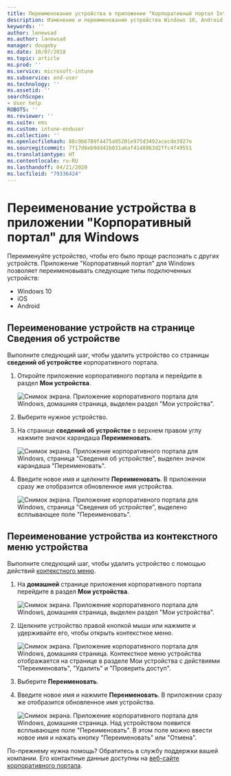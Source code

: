 ```yaml
---
title: Переименование устройства в приложении "Корпоративный портал Intune" для Windows
description: Изменение и переименование устройства Windows 10, Android, iOS или Microsoft HoloLens в приложении "Корпоративный портал Intune" для Windows
keywords: ''
author: lenewsad
ms.author: lanewsad
manager: dougeby
ms.date: 10/07/2018
ms.topic: article
ms.prod: ''
ms.service: microsoft-intune
ms.subservice: end-user
ms.technology: ''
ms.assetid: ''
searchScope:
- User help
ROBOTS: ''
ms.reviewer: ''
ms.suite: ems
ms.custom: intune-enduser
ms.collection: ''
ms.openlocfilehash: 88c9b6789f4475a95201e975d3492acecde3927e
ms.sourcegitcommit: 7f17d6eb9dd41b031a6af4148863d2ffc4f49551
ms.translationtype: HT
ms.contentlocale: ru-RU
ms.lasthandoff: 04/21/2020
ms.locfileid: "79336424"
---
```

# <a name="rename-device-from-the-company-portal-app-for-windows"></a>Переименование устройства в приложении "Корпоративный портал" для Windows
Переименуйте устройство, чтобы его было проще распознать с других устройств. Приложение "Корпоративный портал" для Windows позволяет переименовывать следующие типы подключенных устройств:  
* Windows 10
* iOS
* Android  

## <a name="rename-device-from-device-details-page"></a>Переименование устройств на странице **Сведения об устройстве**  
Выполните следующий шаг, чтобы удалить устройство со страницы **сведений об устройстве** корпоративного портала. 

1. Откройте приложение корпоративного портала и перейдите в раздел **Мои устройства**.  

    ![Снимок экрана. Приложение корпоративного портала для Windows, домашняя страница, выделен раздел "Мои устройства".](./media/1809_CheckAccess_Context_Select_Device.png)  
2. Выберите нужное устройство.
3. На странице **сведений об устройстве** в верхнем правом углу нажмите значок карандаша **Переименовать**.  

     ![Снимок экрана. Приложение корпоративного портала для Windows, страница "Сведения об устройстве", выделен значок карандаша "Переименовать".](./media/1809_Rename_CPapp_Windows_icon.png) 
4. Введите новое имя и щелкните **Переименовать**. В приложении сразу же отобразится обновленное имя устройства.  

     ![Снимок экрана. Приложение корпоративного портала для Windows, страница "Сведения об устройстве", выделено всплывающее поле "Переименовать".](./media/1808_RenameApp_Popup.png)  

## <a name="rename-device-from-device-context-menu"></a>Переименование устройства из контекстного меню устройства  
Выполните следующий шаг, чтобы удалить устройство с помощью действий [контекстного меню](https://docs.microsoft.com//windows/uwp/design/controls-and-patterns/menus).  

1. На **домашней** странице приложения корпоративного портала перейдите в раздел **Мои устройства**.

    ![Снимок экрана. Приложение корпоративного портала для Windows, домашняя страница, выделен раздел "Мои устройства".](./media/1809_CheckAccess_Context_Select_Device.png)  
2. Щелкните устройство правой кнопкой мыши или нажмите и удерживайте его, чтобы открыть контекстное меню.  

    ![Снимок экрана. Приложение корпоративного портала для Windows, домашняя страница. Контекстное меню устройства отображается на странице в разделе **Мои устройства** с действиями "Переименовать", "Удалить" и "Проверить доступ".](./media/1809_DeviceContextMenu_Windows_CP.png)    
3. Выберите **Переименовать**.  
4. Введите новое имя и нажмите **Переименовать**. В приложении сразу же отобразится обновленное имя устройства.  

     ![Снимок экрана. Приложение корпоративного портала для Windows, домашняя страница. Над устройством появится всплывающее поле "Переименовать". В этом поле можно ввести новое имя и нажать кнопку "Переименовать" или "Отмена".](./media/1808_RenameApp_Popup.png)  

По-прежнему нужна помощь? Обратитесь в службу поддержки вашей компании. Его контактные данные доступны на [веб-сайте корпоративного портала](https://go.microsoft.com/fwlink/?linkid=2010980).

